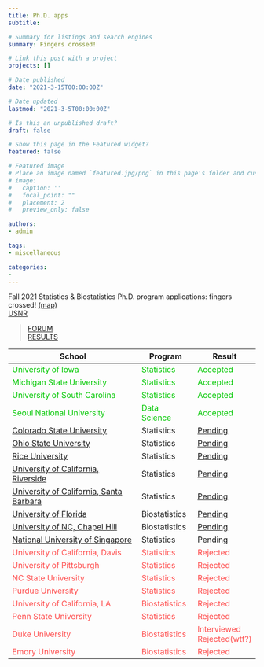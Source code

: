 ```yaml
---
title: Ph.D. apps
subtitle: 

# Summary for listings and search engines
summary: Fingers crossed!

# Link this post with a project
projects: []

# Date published
date: "2021-3-15T00:00:00Z"

# Date updated
lastmod: "2021-3-5T00:00:00Z"

# Is this an unpublished draft?
draft: false

# Show this page in the Featured widget?
featured: false

# Featured image
# Place an image named `featured.jpg/png` in this page's folder and customize its options here.
# image:
#   caption: ''
#   focal_point: ""
#   placement: 2
#   preview_only: false

authors:
- admin

tags:
- miscellaneous

categories:
- 
---
```


<body>
    <p>
        Fall 2021 Statistics & Biostatistics Ph.D. program applications: fingers crossed! <a
            href='https://goo.gl/maps/AipjSG26F4PWmGsz9' target='_blank'>(map)</a>
        <br>
        <a href='https://jaehochang.netlify.app/post/pa/usnr' target='_blank'>USNR</a>
    </p>
    <blockquote>
        <p><a href="https://forum.thegradcafe.com/forum/48-mathematics-and-statistics" target="_blank">FORUM</a><br> <a
                href="https://www.thegradcafe.com/survey/index.php" target="_blank">RESULTS</a></p>
    </blockquote>
    <table>
        <thead>
            <tr>
                <th>School</th>
                <th>Program</th>
                <th>Result</th>
            </tr>
        </thead>
        <tbody>
            <tr style="color:rgb(0, 200, 0)">
                <td>University of Iowa</td>
                <td>Statistics</td>
                <td>Accepted</td>
            </tr>
            </tr>
            <tr style="color:rgb(0, 200, 0)">
                <td>Michigan State University</td>
                <td>Statistics</td>
                <td>Accepted</td>
            </tr>
            <tr style="color:rgb(0, 200, 0)">
                <td>University of South Carolina</td>
                <td>Statistics</td>
                <td>Accepted</td>
            <tr style="color:rgb(0, 200, 0)">
                <td>Seoul National University</td>
                <td>Data Science</td>
                <td>Accepted</td>
            </tr>
            <tr>
                <td><a href="https://gradadmissions.colostate.edu/apply/" target="_blank">Colorado State University</a>
                </td>
                <td>Statistics</td>
                <td><a href="colorado+statistics">Pending</a></td>
            </tr>
            <tr>
                <td><a href="http://appstatus.osu.edu/" target="_blank">Ohio State University</a></td>
                <td>Statistics</td>
                <td><a href="ohio+statistics">Pending</a></td>
            </tr>
            <tr>
                <td><a href="https://gradadmissions.rice.edu/apply/?sr=76eb18ca-4404-4aa4-ac40-ac38e69df57c"
                        target="_blank">Rice University</a></td>
                <td>Statistics</td>
                <td><a href="rice+statistics">Pending</a></td>
            </tr>
            <tr>
                <td><a href="https://gradsis.ucr.edu/gradsis/GSIS_LOGIN.Login_student" target="_blank">University of
                        California, Riverside</a></td>
                <td>Statistics</td>
                <td><a href="riverside+statistics">Pending</a></td>
            </tr>
            <tr>
                <td><a href="https://www.graddiv.ucsb.edu/eapp/Login.aspx" target="_blank">University of California,
                        Santa Barbara</a></td>
                <td>Statistics</td>
                <td><a href="barbara+statistics">Pending</a></td>
            </tr>
            <tr>
                <td><a href="https://my.admissions.ufl.edu/?e=jaehochang%40konkuk.ac.kr" target="_blank">University of
                        Florida</a></td>
                <td>Biostatistics</td>
                <td><a href="florida+biostatistics">Pending</a></td>
            </tr>
            <tr>
                <td><a href="https://applynow.unc.edu/apply/" target="_blank">University of NC, Chapel Hill</a></td>
                <td>Biostatistics</td>
                <td><a href="chapel+biostatistics">Pending</a></td>
            </tr>
            <tr>
                <td><a href="https://inetapps.nus.edu.sg/GDA2/Home.aspx" target="_blank">National University of
                        Singapore</a></td>
                <td>Statistics</td>
                <td>Pending</td>
            </tr>
            <tr style="color:rgb(255, 75, 75)">
                <td>University of California, Davis</td>
                <td>Statistics</td>
                <td>Rejected</td>
            </tr>
            <tr style="color:rgb(255, 75, 75)">
                <td>University of Pittsburgh</td>
                <td>Statistics</td>
                <td>Rejected</td>
            </tr>
            <tr style="color:rgb(255, 75, 75)">
                <td>NC State University</td>
                <td>Statistics</td>
                <td>Rejected</td>
            </tr>
            <tr style="color:rgb(255, 75, 75)">
                <td>Purdue University</td>
                <td>Statistics</td>
                <td>Rejected</td>
            </tr>
            <tr style="color:rgb(255, 75, 75)">
                <td>University of California, LA</td>
                <td>Biostatistics</td>
                <td>Rejected</td>
            </tr>
            <tr style="color:rgb(255, 75, 75)">
                <td>Penn State University</td>
                <td>Statistics</td>
                <td>Rejected</td>
            </tr>
            <tr style="color:rgb(255, 75, 75)">
                <td>Duke University</td>
                <td>Biostatistics</td>
                <td>Interviewed<br>Rejected(wtf?)</td>
            </tr>
            <tr style="color:rgb(255, 75, 75)">
                <td>Emory University</td>
                <td>Biostatistics</td>
                <td>Rejected</td>
            </tr>
        </tbody>
    </table>
</body>